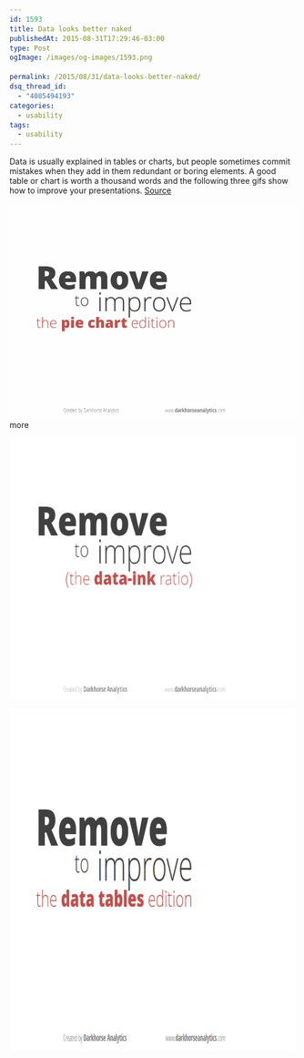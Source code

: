 ```yaml
---
id: 1593
title: Data looks better naked
publishedAt: 2015-08-31T17:29:46-03:00
type: Post
ogImage: /images/og-images/1593.png

permalink: /2015/08/31/data-looks-better-naked/
dsq_thread_id:
  - "4085494193"
categories:
  - usability
tags:
  - usability
---
```

Data is usually explained in tables or charts, but people sometimes commit mistakes when they add in them redundant or boring elements. A good table or chart is worth a thousand words and the following three gifs show how to improve your presentations. [Source](https://darkhorseanalytics.com/blog/data-looks-better-naked/)

[![Remove to improve - the pie chart edition](/wp-content/uploads/2015/07/ClearOffPieChart.gif)](/wp-content/uploads/2015/07/ClearOffPieChart.gif)  
<span className="hidden">more</span>

  
[<img src="/wp-content/uploads/2015/07/ClearOffBarGraph.gif" alt="Remove to improve - the pie chart edition" width="640" height="460" class="alignnone size-full wp-image-1596" />](/wp-content/uploads/2015/07/ClearOffBarGraph.gif)

[<img src="/wp-content/uploads/2015/07/ClearOffTheTableMd.gif" alt="Remove to improve - the table edition" width="800" height="600" class="alignnone size-full wp-image-1597" />](/wp-content/uploads/2015/07/ClearOffTheTableMd.gif)
